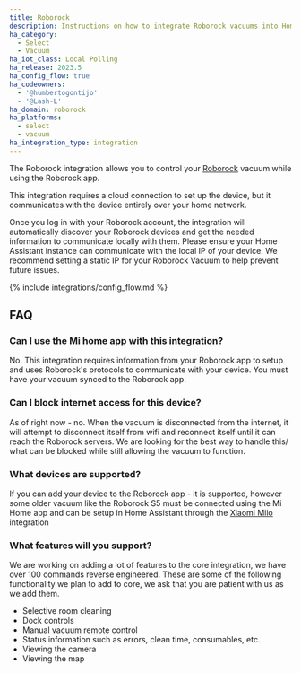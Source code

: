 ```yaml
---
title: Roborock
description: Instructions on how to integrate Roborock vacuums into Home Assistant
ha_category:
  - Select
  - Vacuum
ha_iot_class: Local Polling
ha_release: 2023.5
ha_config_flow: true
ha_codeowners:
  - '@humbertogontijo'
  - '@Lash-L'
ha_domain: roborock
ha_platforms:
  - select
  - vacuum
ha_integration_type: integration
---
```


The Roborock integration allows you to control your [Roborock](https://us.roborock.com/pages/robot-vacuum-cleaner) vacuum while using the Roborock app.

This integration requires a cloud connection to set up the device, but it communicates with the device entirely over your home network.

Once you log in with your Roborock account, the integration will automatically discover your Roborock devices and get the needed information to communicate locally with them. Please ensure your Home Assistant instance can communicate with the local IP of your device. We recommend setting a static IP for your Roborock Vacuum to help prevent future issues.

{% include integrations/config_flow.md %}

## FAQ

### Can I use the Mi home app with this integration?
No. This integration requires information from your Roborock app to setup and uses Roborock's protocols to communicate with your device. You must have your vacuum synced to the Roborock app.

### Can I block internet access for this device?
As of right now - no. When the vacuum is disconnected from the internet, it will attempt to disconnect itself from wifi and reconnect itself until it can reach the Roborock servers. We are looking for the best way to handle this/ what can be blocked while still allowing the vacuum to function. 

### What devices are supported?
If you can add your device to the Roborock app - it is supported, however some older vacuum like the Roborock S5 must be connected using the Mi Home app and can be setup in Home Assistant through the [Xiaomi Miio](/integrations/xiaomi_miio/) integration

### What features will you support?
We are working on adding a lot of features to the core integration, we have over 100 commands reverse engineered. These are some of the following functionality we plan to add to core, we ask that you are patient with us as we add them.
- Selective room cleaning
- Dock controls
- Manual vacuum remote control
- Status information such as errors, clean time, consumables, etc.
- Viewing the camera
- Viewing the map
